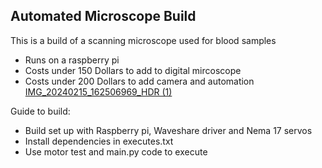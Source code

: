## Automated Microscope Build
This is a build of a scanning microscope used for blood samples
- Runs on a raspberry pi
- Costs under 150 Dollars to add to digital mircoscope
- Costs under 200 Dollars to add camera and automation
[IMG_20240215_162506969_HDR (1)](https://github.com/user-attachments/assets/6fcfd1fb-a884-4482-86c0-5748ef07499e)

Guide to build:
- Build set up with Raspberry pi, Waveshare driver and Nema 17 servos
- Install dependencies in executes.txt
- Use motor test and main.py code to execute
